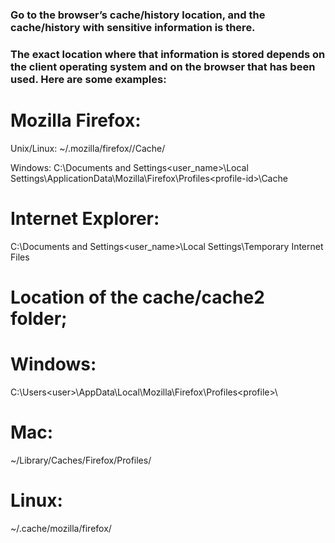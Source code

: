 ### Go to the browser’s cache/history location, and the cache/history with sensitive information is there.
### The exact location where that information is stored depends on the client operating system and on the browser that has been used. Here are some examples:
# Mozilla Firefox:
Unix/Linux: ~/.mozilla/firefox/<profile-id>/Cache/

Windows: C:\Documents and Settings\<user_name>\Local Settings\ApplicationData\Mozilla\Firefox\Profiles\<profile-id>\Cache

# Internet Explorer:
C:\Documents and Settings\<user_name>\Local Settings\Temporary Internet Files


# Location of the cache/cache2 folder;
# Windows:  
C:\Users\<user>\AppData\Local\Mozilla\Firefox\Profiles\<profile>\ 
# Mac:  
~/Library/Caches/Firefox/Profiles/ 
# Linux:  
~/.cache/mozilla/firefox/
